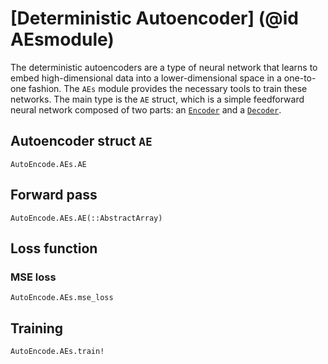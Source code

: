 # [Deterministic Autoencoder] (@id AEsmodule)

The deterministic autoencoders are a type of neural network that learns to embed
high-dimensional data into a lower-dimensional space in a one-to-one fashion.
The `AEs` module provides the necessary tools to train these networks. The main
type is the `AE` struct, which is a simple feedforward neural network composed
of two parts: an [`Encoder`](@ref "Encoder") and a [`Decoder`](@ref "Decoder").

## Autoencoder struct `AE`

```@docs
AutoEncode.AEs.AE
```

## Forward pass

```@docs
AutoEncode.AEs.AE(::AbstractArray)
```

## Loss function

### MSE loss

```@docs
AutoEncode.AEs.mse_loss
```

## Training

```@docs
AutoEncode.AEs.train!
```